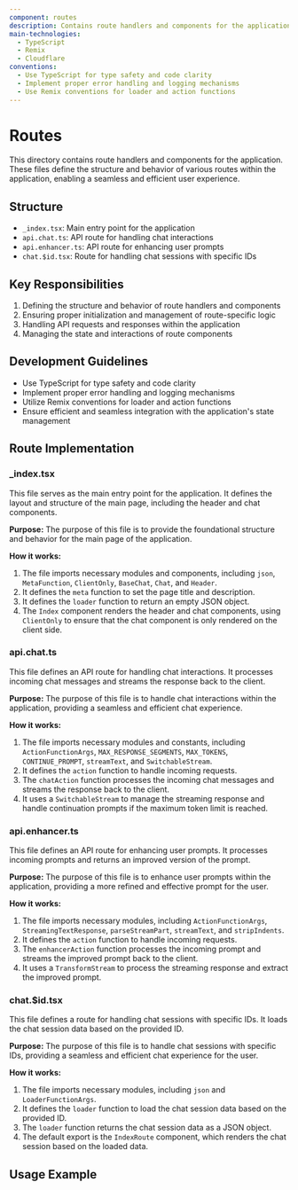 ```yaml
---
component: routes
description: Contains route handlers and components for the application
main-technologies:
  - TypeScript
  - Remix
  - Cloudflare
conventions:
  - Use TypeScript for type safety and code clarity
  - Implement proper error handling and logging mechanisms
  - Use Remix conventions for loader and action functions
---
```


# Routes

This directory contains route handlers and components for the application. These files define the structure and behavior of various routes within the application, enabling a seamless and efficient user experience.

## Structure

- `_index.tsx`: Main entry point for the application
- `api.chat.ts`: API route for handling chat interactions
- `api.enhancer.ts`: API route for enhancing user prompts
- `chat.$id.tsx`: Route for handling chat sessions with specific IDs

## Key Responsibilities

1. Defining the structure and behavior of route handlers and components
2. Ensuring proper initialization and management of route-specific logic
3. Handling API requests and responses within the application
4. Managing the state and interactions of route components

## Development Guidelines

- Use TypeScript for type safety and code clarity
- Implement proper error handling and logging mechanisms
- Utilize Remix conventions for loader and action functions
- Ensure efficient and seamless integration with the application's state management

## Route Implementation

### _index.tsx

This file serves as the main entry point for the application. It defines the layout and structure of the main page, including the header and chat components.

**Purpose:**
The purpose of this file is to provide the foundational structure and behavior for the main page of the application.

**How it works:**
1. The file imports necessary modules and components, including `json`, `MetaFunction`, `ClientOnly`, `BaseChat`, `Chat`, and `Header`.
2. It defines the `meta` function to set the page title and description.
3. It defines the `loader` function to return an empty JSON object.
4. The `Index` component renders the header and chat components, using `ClientOnly` to ensure that the chat component is only rendered on the client side.

### api.chat.ts

This file defines an API route for handling chat interactions. It processes incoming chat messages and streams the response back to the client.

**Purpose:**
The purpose of this file is to handle chat interactions within the application, providing a seamless and efficient chat experience.

**How it works:**
1. The file imports necessary modules and constants, including `ActionFunctionArgs`, `MAX_RESPONSE_SEGMENTS`, `MAX_TOKENS`, `CONTINUE_PROMPT`, `streamText`, and `SwitchableStream`.
2. It defines the `action` function to handle incoming requests.
3. The `chatAction` function processes the incoming chat messages and streams the response back to the client.
4. It uses a `SwitchableStream` to manage the streaming response and handle continuation prompts if the maximum token limit is reached.

### api.enhancer.ts

This file defines an API route for enhancing user prompts. It processes incoming prompts and returns an improved version of the prompt.

**Purpose:**
The purpose of this file is to enhance user prompts within the application, providing a more refined and effective prompt for the user.

**How it works:**
1. The file imports necessary modules, including `ActionFunctionArgs`, `StreamingTextResponse`, `parseStreamPart`, `streamText`, and `stripIndents`.
2. It defines the `action` function to handle incoming requests.
3. The `enhancerAction` function processes the incoming prompt and streams the improved prompt back to the client.
4. It uses a `TransformStream` to process the streaming response and extract the improved prompt.

### chat.$id.tsx

This file defines a route for handling chat sessions with specific IDs. It loads the chat session data based on the provided ID.

**Purpose:**
The purpose of this file is to handle chat sessions with specific IDs, providing a seamless and efficient chat experience for the user.

**How it works:**
1. The file imports necessary modules, including `json` and `LoaderFunctionArgs`.
2. It defines the `loader` function to load the chat session data based on the provided ID.
3. The `loader` function returns the chat session data as a JSON object.
4. The default export is the `IndexRoute` component, which renders the chat session based on the loaded data.

## Usage Example
